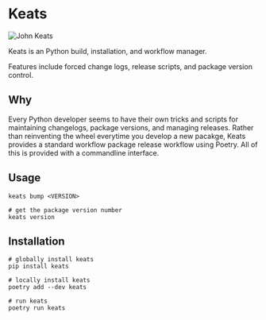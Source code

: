 # Keats

![John Keats](assets/keats.jpg)

Keats is an Python build, installation, and workflow manager.

Features include forced change logs, release scripts, and package version control.

## Why

Every Python developer seems to have their own tricks and scripts for
maintaining changelogs, package versions, and managing releases. Rather
than reinventing the wheel everytime you develop a new pacakge, Keats
provides a standard workflow package release workflow using Poetry. All
of this is provided with a commandline interface.

## Usage

```
keats bump <VERSION>
```

```
# get the package version number
keats version
```

## Installation


```
# globally install keats
pip install keats
```

```
# locally install keats
poetry add --dev keats

# run keats
poetry run keats
```